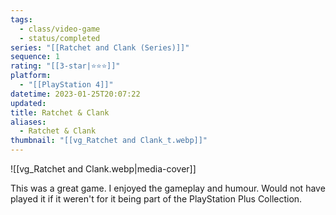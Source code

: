 ```yaml
---
tags:
  - class/video-game
  - status/completed
series: "[[Ratchet and Clank (Series)]]"
sequence: 1
rating: "[[3-star|⭐️⭐️⭐️]]"
platform:
  - "[[PlayStation 4]]"
datetime: 2023-01-25T20:07:22
updated: 
title: Ratchet & Clank
aliases:
  - Ratchet & Clank
thumbnail: "[[vg_Ratchet and Clank_t.webp]]"
---
```

![[vg_Ratchet and Clank.webp|media-cover]]

This was a great game. I enjoyed the gameplay and humour. Would not have played it if it weren't for it being part of the PlayStation Plus Collection.